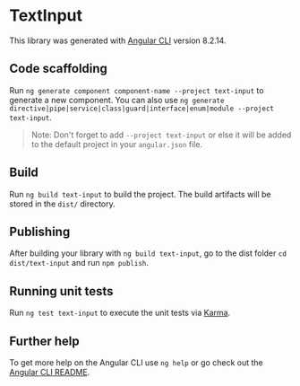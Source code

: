 # TextInput

This library was generated with [Angular CLI](https://github.com/angular/angular-cli) version 8.2.14.

## Code scaffolding

Run `ng generate component component-name --project text-input` to generate a new component. You can also use `ng generate directive|pipe|service|class|guard|interface|enum|module --project text-input`.
> Note: Don't forget to add `--project text-input` or else it will be added to the default project in your `angular.json` file. 

## Build

Run `ng build text-input` to build the project. The build artifacts will be stored in the `dist/` directory.

## Publishing

After building your library with `ng build text-input`, go to the dist folder `cd dist/text-input` and run `npm publish`.

## Running unit tests

Run `ng test text-input` to execute the unit tests via [Karma](https://karma-runner.github.io).

## Further help

To get more help on the Angular CLI use `ng help` or go check out the [Angular CLI README](https://github.com/angular/angular-cli/blob/master/README.md).
